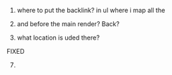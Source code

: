 1. where to put the backlink? in ul where i map all the <li> and before the main render?  <Link to="INDEX????">Back</Link>?


2. what location  is uded there?

<!-- 3. please explain about <Outlet/> -->

<!-- Якщо поточний URL в адресному рядку браузера збігається зі значенням пропсу path вкладеного маршруту, <Outlet> відрендерить його компонент, інакше він рендерить null та не впливає на розмітку батьківського компонента. -->
<!-- 
4. do i put <Outlet> in Header insted of {children}? or both ways are correct? -->

<!-- 5. link  in logo is not working. should i wrap it in <Link> element and add path in there?
------ <Link to='index'> <Logo/> </Link>----- -->

<!-- 6. Form Submit is not working (there is no search happening) -->FIXED

7. 